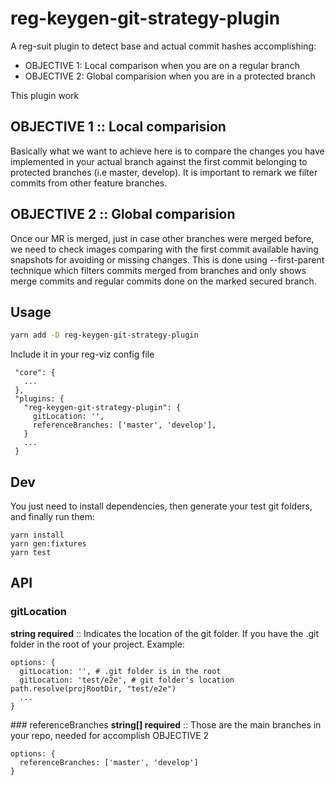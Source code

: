 # reg-keygen-git-strategy-plugin

A reg-suit plugin to detect base and actual commit hashes accomplishing:

- OBJECTIVE 1: Local comparison when you are on a regular branch
- OBJECTIVE 2: Global comparision when you are in a protected branch

This plugin work

## OBJECTIVE 1 :: Local comparision

Basically what we want to achieve here is to compare the changes you have implemented in your actual branch against the first commit belonging to protected branches (i.e master, develop). It is important to remark we filter commits from other feature branches.

## OBJECTIVE 2 :: Global comparision

Once our MR is merged, just in case other branches were merged before, we need to check images comparing with the first commit available having snapshots for avoiding or missing changes. This is done using --first-parent technique which filters commits merged from branches and only shows merge commits and regular commits done on the marked secured branch.

## Usage

```sh
yarn add -D reg-keygen-git-strategy-plugin
```

Include it in your reg-viz config file

```
 "core": {
   ...
 },
 "plugins: {
   "reg-keygen-git-strategy-plugin": {
     gitLocation: '',
     referenceBranches: ['master', 'develop'],
   }
   ...
 }
```

## Dev

You just need to install dependencies, then generate your test git folders, and finally run them:

```
yarn install
yarn gen:fixtures
yarn test
```

## API

### gitLocation

**string required** :: Indicates the location of the git folder. If you have the .git folder in the root of your project. Example:

```
options: {
  gitLocation: '', # .git folder is in the root
  gitLocation: 'test/e2e', # git folder's location path.resolve(projRootDir, "test/e2e")
  ...
}
```

### referenceBranches
**string[] required** :: Those are the main branches in your repo, needed for accomplish OBJECTIVE 2

```
options: {
  referenceBranches: ['master', 'develop']
}
```
